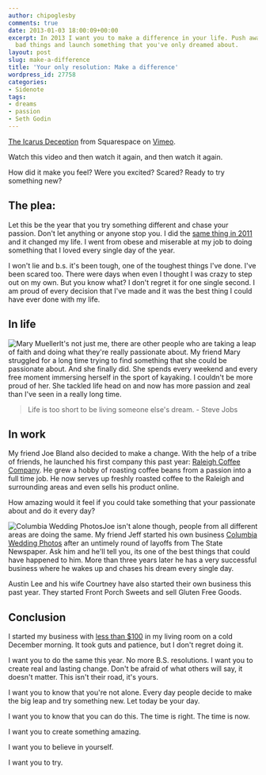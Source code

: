 ```yaml
---
author: chipoglesby
comments: true
date: 2013-01-03 18:00:09+00:00
excerpt: In 2013 I want you to make a difference in your life. Push away from the
  bad things and launch something that you've only dreamed about.
layout: post
slug: make-a-difference
title: 'Your only resolution: Make a difference'
wordpress_id: 27758
categories:
- Sidenote
tags:
- dreams
- passion
- Seth Godin
---
```



[The Icarus Deception](http://vimeo.com/55128811) from Squarespace on [Vimeo](http://vimeo.com).

Watch this video and then watch it again, and then watch it again.

How did it make you feel? Were you excited? Scared? Ready to try something new?


## The plea:


Let this be the year that you try something different and chase your passion. Don't let anything or anyone stop you. I did the [same thing in 2011](http://www.creativesparkcolumbia.com) and it changed my life. I went from obese and miserable at my job to doing something that I loved every single day of the year.

I won't lie and b.s. it's been tough, one of the toughest things I've done. I've been scared too. There were days when even I thought I was crazy to step out on my own. But you know what? I don't regret it for one single second. I am proud of every decision that I've made and it was the best thing I could have ever done with my life.


## In life


![Mary Mueller](http://www.chipoglesby.com/wp-content/uploads/2013/01/526360_3275740947471_1445156523_n.jpeg)It's not just me, there are other people who are taking a leap of faith and doing what they're really passionate about. My friend Mary struggled for a long time trying to find something that she could be passionate about. And she finally did. She spends every weekend and every free moment immersing herself in the sport of kayaking. I couldn't be more proud of her. She tackled life head on and now has more passion and zeal than I've seen in a really long time.


<blockquote>Life is too short to be living someone else's dream. - Steve Jobs</blockquote>




## In work


My friend Joe Bland also decided to make a change. With the help of a tribe of friends, he launched his first company this past year: [Raleigh Coffee Company](http://www.raleighcoffeecompany.com). He grew a hobby of roasting coffee beans from a passion into a full time job. He now serves up freshly roasted coffee to the Raleigh and surrounding areas and even sells his product online.

How amazing would it feel if you could take something that your passionate about and do it every day?

![Columbia Wedding Photos](http://www.chipoglesby.com/wp-content/uploads/2013/01/Screen-Shot-2013-01-03-at-12.52.33-PM.png)Joe isn't alone though, people from all different areas are doing the same. My friend Jeff started his own business [Columbia Wedding Photos](http://www.columbiaweddingphotos.com) after an untimely round of layoffs from The State Newspaper. Ask him and he'll tell you, its one of the best things that could have happened to him. More than three years later he has a very successful business where he wakes up and chases his dream every single day.

Austin Lee and his wife Courtney have also started their own business this past year. They started Front Porch Sweets and sell Gluten Free Goods.


## Conclusion


I started my business with [less than $100](http://100startup.com/) in my living room on a cold December morning. It took guts and patience, but I don't regret doing it.

I want you to do the same this year. No more B.S. resolutions. I want you to create real and lasting change. Don't be afraid of what others will say, it doesn't matter. This isn't their road, it's yours.

I want you to know that you're not alone. Every day people decide to make the big leap and try something new. Let today be your day.

I want you to know that you can do this. The time is right. The time is now.

I want you to create something amazing.

I want you to believe in yourself.

I want you to try.
